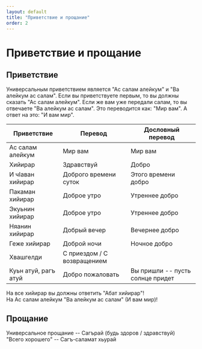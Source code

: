 ```yaml
---
layout: default
title: "Приветствие и прощание"
order: 2
---
```

# Приветствие и прощание

## Приветствие
Универсальным приветствием является "Ас салам алейкум" и "Ва алейкум ас салам".
Если вы приветствуете первым, то вы должны сказать "Ас салам алейкум". Если же вам уже передали салам, то 
вы отвечаете "Ва алейкум ас салам".
Это переводится как: "Мир вам". А ответ на это: "И вам мир".  


| Приветствие          | Перевод                     | Дословный перевод                |
|----------------------|-----------------------------|----------------------------------|
| Ас салам алейкум     | Мир вам                     | Мир вам                          |
| Хийирар              | Здравствуй                  | Добро                            |
| И чIаван хийирар     | Доброго времени суток       | Этого времени добро              |
| Пакаман хийирар      | Доброе утро                 | Утреннее добро                   |
| Экуьнин хийирар      | Доброе утро                 | Утреннее добро                   |
| Няанин хийирар       | Добрый вечер                | Вечернее добро                   |
| Геже хийирар         | Доброй ночи                 | Ночное добро                     | 
| Хвашгелди            | С приездом / С возвращением |                                  |
| Куьн атуй, рагъ атуй | Добро пожаловать            | Вы пришли -- пусть солнце придет |

На все хийирар вы должны ответить "Абат хийирар"!  
На Ас салам алейкум "Ва алейкум ас салам" (И вам мир)!  

## Прощание
Универсальное прощание -- Сагърай (будь здоров / здравствуй)  
"Всего хорошего" -- Сагъ-саламат хьурай

